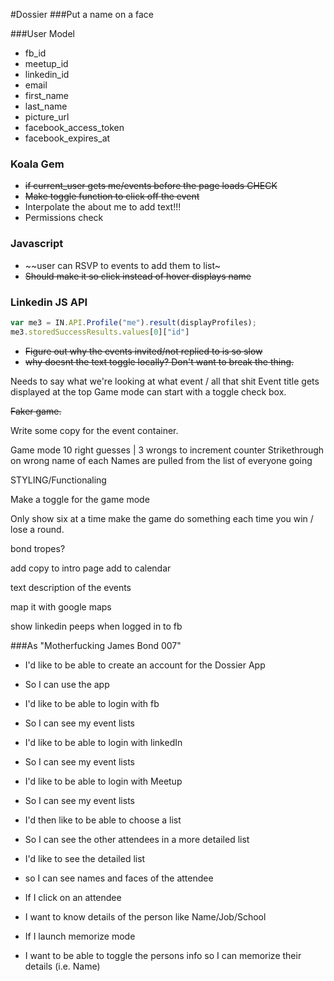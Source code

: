 #Dossier
###Put a name on a face

###User Model
  * fb_id
  * meetup_id
  * linkedin_id
  * email
  * first_name
  * last_name
  * picture_url
  * facebook_access_token
  * facebook_expires_at

### Koala Gem
  * ~~if current_user gets me/events before the page loads CHECK~~
  * ~~Make toggle function to click off the event~~ 
  * Interpolate the about me to add text!!!
  * Permissions check

### Javascript

  * ~~user can RSVP to events to add them to list~
  * ~~Should make it so click instead of hover displays name~~

### Linkedin JS API
```js
var me3 = IN.API.Profile("me").result(displayProfiles);
me3.storedSuccessResults.values[0]["id"]
```
  * ~~Figure out why the events invited/not replied to is so slow~~
  * ~~why doesnt the text toggle locally? Don't want to break the thing.~~

Needs to say what we're looking at
  what event / all that shit
  Event title gets displayed at the top
  Game mode can start with a toggle check box.

  ~~Faker game.~~

  Write some copy for the event container.

Game mode
10 right guesses | 3 wrongs to increment counter
Strikethrough on wrong name of each
Names are pulled from the list of everyone going



STYLING/Functionaling

Make a toggle for the game mode

Only show six at a time
make the game do something each time you win / lose a round.

bond tropes?


add copy to intro page
add to calendar

text description of the events
 
map it with google maps
 
show linkedin peeps when logged in to fb


###As "Motherfucking James Bond 007"
  * I'd like to be able to create an account for the Dossier App
  * So I can use the app

  * I'd like to be able to login with fb
  * So I can see my event lists

  * I'd like to be able to login with linkedIn
  * So I can see my event lists

  * I'd like to be able to login with Meetup
  * So I can see my event lists

  * I'd then like to be able to choose a list
  * So I can see the other attendees in a more detailed list

  * I'd like to see the detailed list
  * so I can see names and faces of the attendee

  * If I click on an attendee
  * I want to know details of the person like Name/Job/School

  * If I launch memorize mode
  * I want to be able to toggle the persons info so I can memorize their details (i.e. Name)
